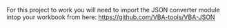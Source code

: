 For this project to work you will need to import the JSON converter module intop your workbook from 
here: https://github.com/VBA-tools/VBA-JSON
